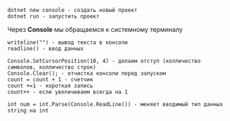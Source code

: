     dotnet new console - создать новый проект
    dotnet run - запустить проект

Через **Console** мы обращаемся к системному терминалу

    writeline("") - вывод текста в консоли
    readline() - ввод данных
    
    Console.SetCursorPosition(10, 4) - делаем отступ (колличество символов, колличество строк)
    Console.Clear(); - отчистка консоли перед запуском
    count = count + 1 - счетчик
    count +=1 - короткая запись
    count++ - если увеличиваем всегда на 1
    
    int num = int.Parse(Console.ReadLine()) - меняет вводимый тип данных string на int